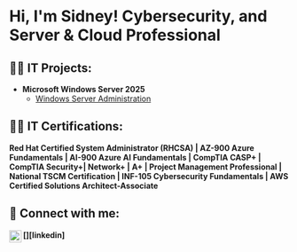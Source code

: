 <h1>Hi, I'm Sidney! Cybersecurity, and Server & Cloud Professional 

<h2>👨‍💻 IT Projects:</h2>

- <b>Microsoft Windows Server 2025</b>
  - [Windows Server Administration](https://github.com/SidneyGrantColeJr/Wiki/blob/main/Windows-Server-2025.md)


<h2>👨‍💻 IT Certifications:</h2>
     <b> Red Hat Certified System Administrator (RHCSA) |
     <b> AZ-900 Azure Fundamentals |
    <b>  AI-900 Azure AI Fundamentals |
    <b> CompTIA CASP+ |
    <b> CompTIA Security+|
    <b> Network+ |
   <b> A+ |
   <b> Project Management Professional |
   <b> National TSCM Certification |
   <b> INF-105 Cybersecurity Fundamentals |
   <b> AWS Certified Solutions Architect-Associate
  

<h2> 🤳 Connect with me:</h2>
[<img align="left" alt="SidneyGrantColeJr | LinkedIn" width="22px" src="https://cdn.jsdelivr.net/npm/simple-icons@v3/icons/linkedin.svg" />][linkedin]

[linkedin]:  https://www.linkedin.com/in/sidney-g-cole-jr/


<!--
**SidneyGrantCOleJr/SidneyGrantColeJr** is a ✨ _special_ ✨ repository because its `README.md` (this file) appears on your GitHub profile.


